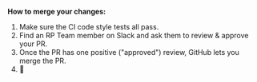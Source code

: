 **How to merge your changes:** 

1. Make sure the CI code style tests all pass. 
2. Find an RP Team member on Slack and ask them to review & approve your PR.
3. Once the PR has one positive ("approved") review, GitHub lets you merge the PR.
4. 🎉
